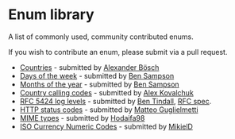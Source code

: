 # Enum library

A list of commonly used, community contributed enums.

If you wish to contribute an enum, please submit via a pull request.

- [Countries](https://gist.github.com/sirthxalot/24507fb57964d1b7b660f08fdfebf9ce) - submitted by [Alexander Bösch](https://github.com/sirthxalot)
- [Days of the week](https://gist.github.com/BenSampo/84ffa24efe2b1bc719aba8d1e666b7c3) - submitted by [Ben Sampson](https://github.com/bensampo)
- [Months of the year](https://gist.github.com/BenSampo/46e620affe0e97e489e35e8bce914920) - submitted by [Ben Sampson](https://github.com/bensampo)
- [Country calling codes](https://gist.github.com/MammutAlex/af182c622fc10991ce42f2397fb54e4a) - submitted by [Alex Kovalchuk](https://github.com/MammutAlex)
- [RFC 5424 log levels](https://gist.github.com/othyn/fd2fb2e611de832398e42130f2f2143d) - submitted by [Ben Tindall](https://github.com/othyn), [RFC spec](https://tools.ietf.org/html/rfc5424).
- [HTTP status codes](https://gist.github.com/MatteoGgl/16d28a0b908b2340a2f461fa3d95f807) - submitted by [Matteo Guglielmetti](https://github.com/MatteoGgl)
- [MIME types](https://gist.github.com/Hodaifa98/4a470bcb0114e3dcde3f8337a27704f3) - submitted by [Hodaifa98](https://github.com/hodaifa98)
- [ISO Currency Numeric Codes](https://gist.github.com/mikield/d8ec0c27116788bb90d62305028e87b8) - submitted by [MikielD](https://github.com/mikield)
